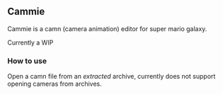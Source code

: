 ## Cammie

Cammie is a camn (camera animation) editor for super mario galaxy.

Currently a WIP

### How to use

Open a camn file from an _extracted_ archive, currently does not support opening cameras from archives.